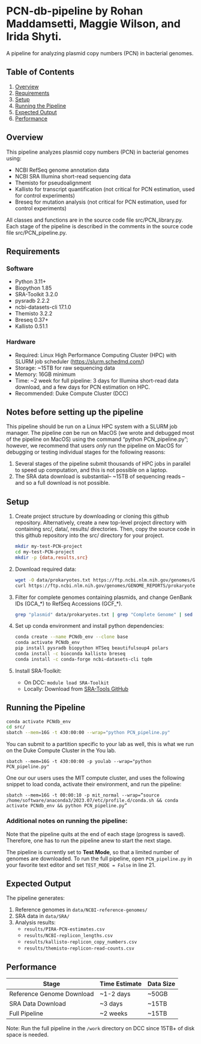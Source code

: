 # PCN-db-pipeline by Rohan Maddamsetti, Maggie Wilson, and Irida Shyti.

A pipeline for analyzing plasmid copy numbers (PCN) in bacterial genomes.


## Table of Contents
1. [Overview](#overview)
2. [Requirements](#requirements)
3. [Setup](#setup)
4. [Running the Pipeline](#running-the-pipeline)
5. [Expected Output](#expected-output)
6. [Performance](#performance)


## Overview

This pipeline analyzes plasmid copy numbers (PCN) in bacterial genomes using:
- NCBI RefSeq genome annotation data
- NCBI SRA Illumina short-read sequencing data
- Themisto for pseudoalignment
- Kallisto for transcript quantification (not critical for PCN estimation, used for control experiments)
- Breseq for mutation analysis (not critical for PCN estimation, used for control experiments)

All classes and functions are in the source code file src/PCN_library.py. Each stage of the pipeline is described in the comments in the source code file src/PCN_pipeline.py.  


## Requirements

### Software
- Python 3.11+
- Biopython 1.85
- SRA-Toolkit 3.2.0
- pysradb 2.2.2
- ncbi-datasets-cli 17.1.0
- Themisto 3.2.2
- Breseq 0.37+
- Kallisto 0.51.1

### Hardware
- Required: Linux High Performance Computing Cluster (HPC) with SLURM job scheduler (https://slurm.schedmd.com/)
- Storage: ~15TB for raw sequencing data
- Memory: 16GB minimum
- Time: ~2 week for full pipeline: 3 days for Illumina short-read data download, and a few days for PCN estimation on HPC.
- Recommended: Duke Compute Cluster (DCC)

## Notes before setting up the pipeline

This pipeline should be run on a Linux HPC system with a SLURM job manager.
The pipeline *can* be run on MacOS (we wrote and debugged most of the pipeline on MacOS) using the command “python PCN_pipeline.py”; however, we recommend that users *only* run the pipeline on MacOS for debugging or testing individual stages for the following reasons:
1) Several stages of the pipeline submit thousands of HPC jobs in parallel to speed up computation, and this is not possible on a laptop.
2) The SRA data download is substantial– ~15TB of sequencing reads – and so a full download is not possible.  


## Setup

1. Create project structure by downloading or cloning this github repository.
Alternatively, create a new top-level project directory
with containing src/, data/, results/ directories.
Then, copy the source code in this github repository into the src/ directory for your project.

   ```bash
   mkdir my-test-PCN-project
   cd my-test-PCN-project
   mkdir -p {data,results,src}
   ```

2. Download required data:
   ```bash
   wget -O data/prokaryotes.txt https://ftp.ncbi.nlm.nih.gov/genomes/GENOME_REPORTS/prokaryotes.txt ## on linux
   curl https://ftp.ncbi.nlm.nih.gov/genomes/GENOME_REPORTS/prokaryotes.txt > data/prokaryotes.txt ## on mac and linux
   ```

3. Filter for complete genomes containing plasmids, and change GenBank IDs (GCA_\*) to RefSeq Accessions (GCF_\*).
   ```bash
   grep "plasmid" data/prokaryotes.txt | grep "Complete Genome" | sed 's/GCA/GCF/g' > results/complete-prokaryotes-with-plasmids.txt
   ```

4. Set up conda environment and install python dependencies:
   ```bash
   conda create --name PCNdb_env --clone base
   conda activate PCNdb_env
   pip install pysradb biopython HTSeq beautifulsoup4 polars
   conda install -c bioconda kallisto breseq
   conda install -c conda-forge ncbi-datasets-cli tqdm
   ```

5. Install SRA-Toolkit:
   - On DCC: `module load SRA-Toolkit`
   - Locally: Download from [SRA-Tools GitHub](https://github.com/ncbi/sra-tools)


## Running the Pipeline

   ```bash
   conda activate PCNdb_env  
   cd src/  
   sbatch --mem=16G -t 430:00:00 --wrap="python PCN_pipeline.py"
   ```

   You can submit to a partition specific to your lab as well, this is what we run on the Duke Compute Cluster in the You lab.

   ```
   sbatch --mem=16G -t 430:00:00 -p youlab --wrap="python PCN_pipeline.py"
   ```

One our our users uses the MIT compute cluster, and uses the following snippet to load conda, activate their environment, and run the pipeline:

    sbatch --mem=16G -t 00:00:10 -p mit_normal --wrap=“source /home/software/anaconda3/2023.07/etc/profile.d/conda.sh && conda activate PCNdb_env && python PCN_pipeline.py”

### Additional notes on running the pipeline:

Note that the pipeline quits at the end of each stage (progress is saved). Therefore, one has to run the pipeline anew to start the next stage.


The pipeline is currently set to **Test Mode**, so that a limited number of genomes are downloaded. To run the full pipeline, open `PCN_pipeline.py` in your favorite text editor and set `TEST_MODE = False` in line 21.

## Expected Output

The pipeline generates:
1. Reference genomes in `data/NCBI-reference-genomes/`
2. SRA data in `data/SRA/`
3. Analysis results:
   - `results/PIRA-PCN-estimates.csv`
   - `results/NCBI-replicon_lengths.csv`
   - `results/kallisto-replicon_copy_numbers.csv`
   - `results/themisto-replicon-read-counts.csv`  


## Performance

| Stage | Time Estimate | Data Size |
|-------|---------------|-----------|
| Reference Genome Download | ~1-2 days | ~50GB |
| SRA Data Download | ~3 days | ~15TB |
| Full Pipeline | ~2 weeks | ~15TB |

Note: Run the full pipeline in the `/work` directory on DCC since 15TB+ of disk space is needed.  

